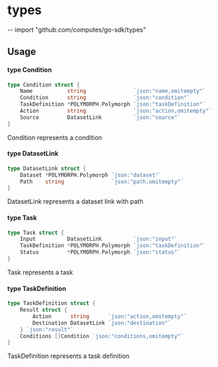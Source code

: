 # types
--
    import "github.com/computes/go-sdk/types"


## Usage

#### type Condition

```go
type Condition struct {
	Name           string               `json:"name,omitempty"`
	Condition      string               `json:"condition"`
	TaskDefinition *POLYMORPH.Polymorph `json:"taskDefinition"`
	Action         string               `json:"action,omitempty"`
	Source         DatasetLink          `json:"source"`
}
```

Condition represents a condition

#### type DatasetLink

```go
type DatasetLink struct {
	Dataset *POLYMORPH.Polymorph `json:"dataset"`
	Path    string               `json:"path,omitempty"`
}
```

DatasetLink represents a dataset link with path

#### type Task

```go
type Task struct {
	Input          DatasetLink          `json:"input"`
	TaskDefinition *POLYMORPH.Polymorph `json:"taskDefinition"`
	Status         *POLYMORPH.Polymorph `json:"status"`
}
```

Task represents a task

#### type TaskDefinition

```go
type TaskDefinition struct {
	Result struct {
		Action      string      `json:"action,omitempty"`
		Destination DatasetLink `json:"destination"`
	} `json:"result"`
	Conditions []Condition `json:"conditions,omitempty"`
}
```

TaskDefinition represents a task definition
